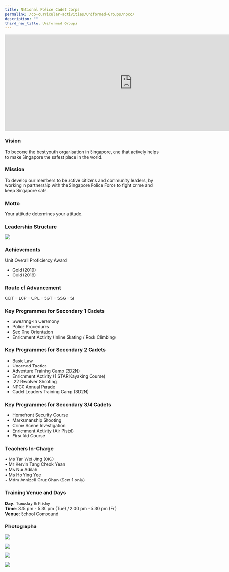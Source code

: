 ```yaml
---
title: National Police Cadet Corps
permalink: /co-curricular-activities/Uniformed-Groups/npcc/
description: ""
third_nav_title: Uniformed Groups
---
```

<center><iframe width="830" height="315" src="https://www.youtube.com/embed/CZtDCiXzBYQ" title="2022 NPCC Open House" frameborder="0" allow="accelerometer; autoplay; clipboard-write; encrypted-media; gyroscope; picture-in-picture" allowfullscreen=""></iframe></center>



### Vision

To become the best youth organisation in Singapore, one that actively helps to make Singapore the safest place in the world.

### Mission

To develop our members to be active citizens and community leaders, by working in partnership with the Singapore Police Force to fight crime and keep Singapore safe.

### Motto

Your attitude determines your altitude.

### Leadership Structure
![](/images/NPCC/npcc-org.png)

### Achievements

Unit Overall Proficiency Award  
*   Gold (2019)  
*   Gold (2018)

### Route of Advancement

CDT – LCP – CPL – SGT – SSG – SI

### Key Programmes for Secondary 1 Cadets
*   Swearing-In Ceremony  
*   Police Procedures  
*   Sec One Orientation  
*   Enrichment Activity (Inline Skating / Rock Climbing)

### Key Programmes for Secondary 2 Cadets
*   Basic Law  
*   Unarmed Tactics  
*   Adventure Training Camp (3D2N)  
*   Enrichment Activity (1 STAR Kayaking Course)  
*   .22 Revolver Shooting  
*   NPCC Annual Parade  
*   Cadet Leaders Training Camp (3D2N)  
    

### Key Programmes for Secondary 3/4 Cadets
*   Homefront Security Course  
*   Marksmanship Shooting  
*   Crime Scene Investigation  
*   Enrichment Activity (Air Pistol)  
*   First Aid Course 
    

### Teachers In-Charge
•	Ms Tan Wei Jing (OIC)  
•	Mr Kervin Tang Cheok Yean  
•	Ms Nur Adilah  
•	Ms Ho Ying Yee  
•	Mdm Annizell Cruz Chan (Sem 1 only)  
    

### Training Venue and Days
**Day**: Tuesday &amp; Friday  
**Time**: 3.15 pm - 5.30 pm (Tue) / 2.00 pm - 5.30 pm (Fri)  
**Venue**: School Compound

### Photographs

![](/images/NPCC/photo%20(2).jpeg)

![](/images/NPCC/photo%20(1).jpeg)

![](/images/NPCC/photo%20(4).jpeg)

![](/images/NPCC/photo%20(3).jpeg)

